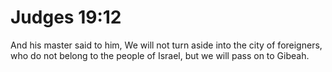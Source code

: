 # Judges 19:12

And his master said to him, We will not turn aside into the city of foreigners, who do not belong to the people of Israel, but we will pass on to Gibeah.
